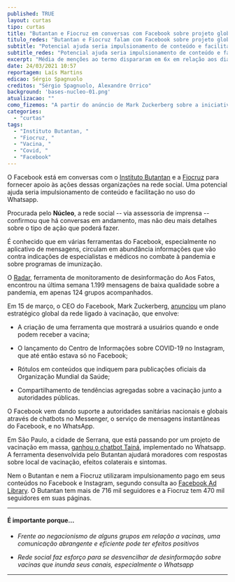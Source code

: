```yaml
---
published: TRUE
layout: curtas
tipo: curtas
title: "Butantan e Fiocruz em conversas com Facebook sobre projeto global de vacinação"
titulo_redes: "Butantan e Fiocruz falam com Facebook sobre projeto global de vacinação"
subtitle: "Potencial ajuda seria impulsionamento de conteúdo e facilitação no uso do Whatsapp"
subtitle_redes: "Potencial ajuda seria impulsionamento de conteúdo e facilitação no uso do Whatsapp"
excerpt: "Média de menções ao termo dispararam em 6x em relação aos dias anteriores"
date: 24/03/2021 10:57
reportagem: Laís Martins
edicao: Sérgio Spagnuolo
creditos: "Sérgio Spagnuolo, Alexandre Orrico"
background: 'bases-nucleo-01.png'
atualizacao: ""
como_fizemos: "A partir do anúncio de Mark Zuckerberg sobre a iniciativa do Facebook, o Núcleo procurou a assessoria de imprensa do Facebook para saber sobre planos para o Brasil."
categories:
  - "curtas"
tags:
  - "Instituto Butantan, "
  - "Fiocruz, "
  - "Vacina, "
  - "Covid, "
  - "Facebook"
---
```


O Facebook está em conversas com o [Instituto Butantan](https://www.butantan.gov.br/) e a [Fiocruz](https://portal.fiocruz.br/) para fornecer apoio às ações dessas organizações na rede social. Uma potencial ajuda seria impulsionamento de conteúdo e facilitação no uso do Whatsapp.

Procurada pelo **Núcleo**, a rede social -- via assessoria de imprensa -- confirmou que há conversas em andamento, mas não deu mais detalhes sobre o tipo de ação que poderá fazer.

É conhecido que em várias ferramentas do Facebook, especialmente no aplicativo de mensagens, circulam em abundância informações que vão contra indicações de especialistas e médicos no combate à pandemia e sobre programas de imunização.

O [Radar](https://www.aosfatos.org/radar/#!/whatsapp?coronavirus), ferramenta de monitoramento de desinformação do Aos Fatos, encontrou na última semana 1.199 mensagens de baixa qualidade sobre a pandemia, em apenas 124 grupos acompanhados.

Em 15 de março, o CEO do Facebook, Mark Zuckerberg, [anunciou](https://www.facebook.com/zuck/posts/10112840211919181) um plano estratégico global da rede ligado à vacinação, que envolve:

-   A criação de uma ferramenta que mostrará a usuários quando e onde podem receber a vacina;

-   O lançamento do Centro de Informações sobre COVID-19 no Instagram, que até então estava só no Facebook;

-   Rótulos em conteúdos que indiquem para publicações oficiais da Organização Mundial da Saúde;

-   Compartilhamento de tendências agregadas sobre a vacinação junto a autoridades públicas.

O Facebook vem dando suporte a autoridades sanitárias nacionais e globais através de chatbots no Messenger, o serviço de mensagens instantâneas do Facebook, e no WhatsApp.

Em São Paulo, a cidade de Serrana, que está passando por um projeto de vacinação em massa, [ganhou o chatbot Tainá](https://www1.folha.uol.com.br/equilibrioesaude/2021/02/ferramenta-de-assistencia-virtual-vai-ajudar-moradores-de-serrana-no-interior-de-sp-durante-vacinacao.shtml), implementado no Whatsapp. A ferramenta desenvolvida pelo Butantan ajudará moradores com respostas sobre local de vacinação, efeitos colaterais e sintomas.

Nem o Butantan e nem a Fiocruz utilizaram impulsionamento pago em seus conteúdos no Facebook e Instagram, segundo consulta ao [Facebook Ad Library](https://www.facebook.com/ads/library/?active_status=all&ad_type=political_and_issue_ads&country=BR). O Butantan tem mais de 716 mil seguidores e a Fiocruz tem 470 mil seguidores em suas páginas.

---

#### É importante porque...

- *Frente ao negacionismo de alguns grupos em relação a vacinas, uma comunicação abrangente e eficiente pode ter efeitos positivos*

- *Rede social faz esforço para se desvencilhar de desinformação sobre vacinas que inunda seus canais, especialmente o Whatsapp*

---
